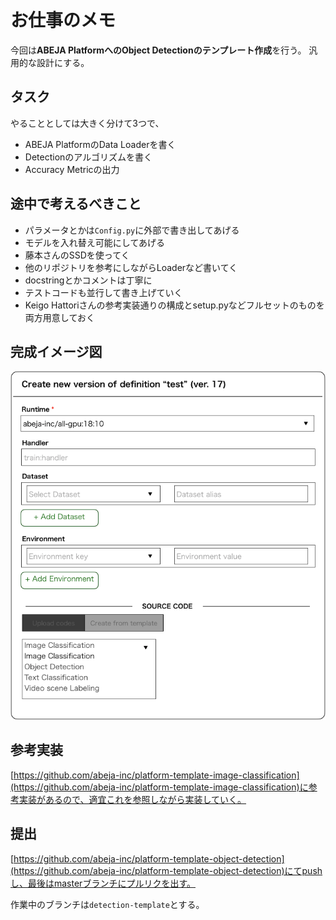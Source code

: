 # お仕事のメモ

今回は**ABEJA PlatformへのObject Detectionのテンプレート作成**を行う。
汎用的な設計にする。

## タスク

やることとしては大きく分けて3つで、
- ABEJA PlatformのData Loaderを書く
- Detectionのアルゴリズムを書く
- Accuracy Metricの出力

## 途中で考えるべきこと

- パラメータとかは`Config.py`に外部で書き出してあげる
- モデルを入れ替え可能にしてあげる
- 藤本さんのSSDを使ってく
- 他のリポジトリを参考にしながらLoaderなど書いてく
- docstringとかコメントは丁寧に
- テストコードも並行して書き上げていく
- Keigo Hattoriさんの参考実装通りの構成とsetup.pyなどフルセットのものを両方用意しておく

## 完成イメージ図

![こんな感じ](./image.png)

## 参考実装

[https://github.com/abeja-inc/platform-template-image-classification](https://github.com/abeja-inc/platform-template-image-classification)に参考実装があるので、適宜これを参照しながら実装していく。

## 提出

[https://github.com/abeja-inc/platform-template-object-detection](https://github.com/abeja-inc/platform-template-object-detection)にてpushし、最後はmasterブランチにプルリクを出す。

作業中のブランチは`detection-template`とする。